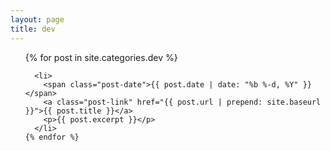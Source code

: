 ```yaml
---
layout: page
title: dev
---
```



<div class="dev">

  <ul class="posts">
    {% for post in site.categories.dev %}

      <li>
        <span class="post-date">{{ post.date | date: "%b %-d, %Y" }}</span>
        <a class="post-link" href="{{ post.url | prepend: site.baseurl }}">{{ post.title }}</a>
        <p>{{ post.excerpt }}</p>
      </li>
    {% endfor %}
  </ul>


</div>
